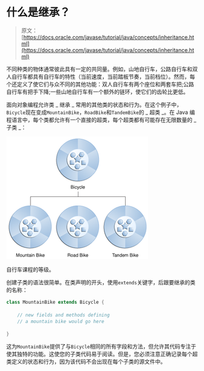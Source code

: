 # 什么是继承？

> 原文： [https://docs.oracle.com/javase/tutorial/java/concepts/inheritance.html](https://docs.oracle.com/javase/tutorial/java/concepts/inheritance.html)

不同种类的物体通常彼此具有一定的共同量。例如，山地自行车，公路自行车和双人自行车都具有自行车的特性（当前速度，当前踏板节奏，当前档位）。然而，每个还定义了使它们与众不同的其他功能：双人自行车有两个座位和两套车把;公路自行车有把手下降;一些山地自行车有一个额外的链环，使它们的齿轮比更低。

面向对象编程允许类 _ 继承 _ 常用的其他类的状态和行为。在这个例子中，`Bicycle`现在变成`MountainBike`，`RoadBike`和`TandemBike`的 _ 超类 _。在 Java 编程语言中，每个类都允许有一个直接的超类，每个超类都有可能存在无限数量的 _ 子类 _：

![A diagram of classes in a hierarchy.](img/a3b4c6e8955f9562ddc1a464806476e7.jpg)

自行车课程的等级。



创建子类的语法很简单。在类声明的开头，使用`extends`关键字，后跟要继承的类的名称：

```java
class MountainBike extends Bicycle {

    // new fields and methods defining 
    // a mountain bike would go here

}

```

这为`MountainBike`提供了与`Bicycle`相同的所有字段和方法，但允许其代码专注于使其独特的功能。这使您的子类代码易于阅读。但是，您必须注意正确记录每个超类定义的状态和行为，因为该代码不会出现在每个子类的源文件中。